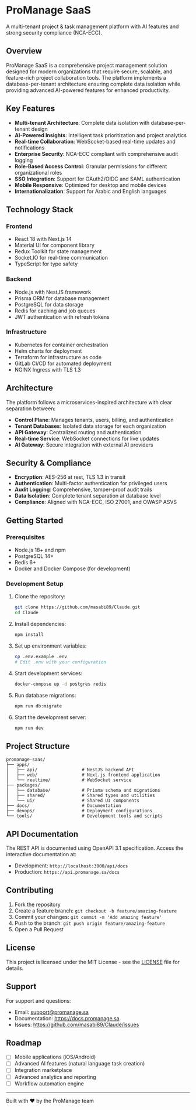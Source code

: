 # ProManage SaaS

A multi-tenant project & task management platform with AI features and strong security compliance (NCA-ECC).

## Overview

ProManage SaaS is a comprehensive project management solution designed for modern organizations that require secure, scalable, and feature-rich project collaboration tools. The platform implements a database-per-tenant architecture ensuring complete data isolation while providing advanced AI-powered features for enhanced productivity.

## Key Features

- **Multi-tenant Architecture**: Complete data isolation with database-per-tenant design
- **AI-Powered Insights**: Intelligent task prioritization and project analytics
- **Real-time Collaboration**: WebSocket-based real-time updates and notifications
- **Enterprise Security**: NCA-ECC compliant with comprehensive audit logging
- **Role-Based Access Control**: Granular permissions for different organizational roles
- **SSO Integration**: Support for OAuth2/OIDC and SAML authentication
- **Mobile Responsive**: Optimized for desktop and mobile devices
- **Internationalization**: Support for Arabic and English languages

## Technology Stack

### Frontend
- React 18 with Next.js 14
- Material UI for component library
- Redux Toolkit for state management
- Socket.IO for real-time communication
- TypeScript for type safety

### Backend
- Node.js with NestJS framework
- Prisma ORM for database management
- PostgreSQL for data storage
- Redis for caching and job queues
- JWT authentication with refresh tokens

### Infrastructure
- Kubernetes for container orchestration
- Helm charts for deployment
- Terraform for infrastructure as code
- GitLab CI/CD for automated deployment
- NGINX Ingress with TLS 1.3

## Architecture

The platform follows a microservices-inspired architecture with clear separation between:

- **Control Plane**: Manages tenants, users, billing, and authentication
- **Tenant Databases**: Isolated data storage for each organization
- **API Gateway**: Centralized routing and authentication
- **Real-time Service**: WebSocket connections for live updates
- **AI Gateway**: Secure integration with external AI providers

## Security & Compliance

- **Encryption**: AES-256 at rest, TLS 1.3 in transit
- **Authentication**: Multi-factor authentication for privileged users
- **Audit Logging**: Comprehensive, tamper-proof audit trails
- **Data Isolation**: Complete tenant separation at database level
- **Compliance**: Aligned with NCA-ECC, ISO 27001, and OWASP ASVS

## Getting Started

### Prerequisites

- Node.js 18+ and npm
- PostgreSQL 14+
- Redis 6+
- Docker and Docker Compose (for development)

### Development Setup

1. Clone the repository:
   ```bash
   git clone https://github.com/masabi89/Claude.git
   cd Claude
   ```

2. Install dependencies:
   ```bash
   npm install
   ```

3. Set up environment variables:
   ```bash
   cp .env.example .env
   # Edit .env with your configuration
   ```

4. Start development services:
   ```bash
   docker-compose up -d postgres redis
   ```

5. Run database migrations:
   ```bash
   npm run db:migrate
   ```

6. Start the development server:
   ```bash
   npm run dev
   ```

## Project Structure

```
promanage-saas/
├── apps/
│   ├── api/                 # NestJS backend API
│   ├── web/                 # Next.js frontend application
│   └── realtime/            # WebSocket service
├── packages/
│   ├── database/            # Prisma schema and migrations
│   ├── shared/              # Shared types and utilities
│   └── ui/                  # Shared UI components
├── docs/                    # Documentation
├── devops/                  # Deployment configurations
└── tools/                   # Development tools and scripts
```

## API Documentation

The REST API is documented using OpenAPI 3.1 specification. Access the interactive documentation at:
- Development: `http://localhost:3000/api/docs`
- Production: `https://api.promanage.sa/docs`

## Contributing

1. Fork the repository
2. Create a feature branch: `git checkout -b feature/amazing-feature`
3. Commit your changes: `git commit -m 'Add amazing feature'`
4. Push to the branch: `git push origin feature/amazing-feature`
5. Open a Pull Request

## License

This project is licensed under the MIT License - see the [LICENSE](LICENSE) file for details.

## Support

For support and questions:
- Email: support@promanage.sa
- Documentation: https://docs.promanage.sa
- Issues: https://github.com/masabi89/Claude/issues

## Roadmap

- [ ] Mobile applications (iOS/Android)
- [ ] Advanced AI features (natural language task creation)
- [ ] Integration marketplace
- [ ] Advanced analytics and reporting
- [ ] Workflow automation engine

---

Built with ❤️ by the ProManage team

